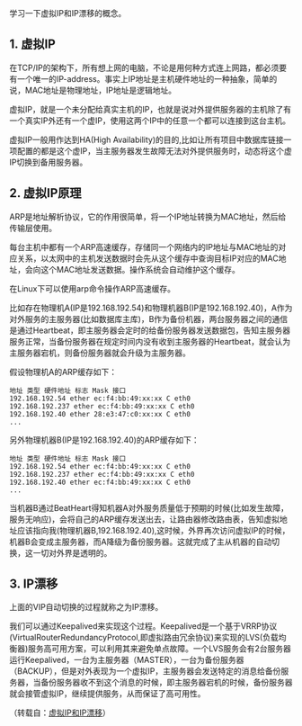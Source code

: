 
学习一下虚拟IP和IP漂移的概念。

## 1. 虚拟IP

在TCP/IP的架构下，所有想上网的电脑，不论是用何种方式连上网路，都必须要有一个唯一的IP-address。事实上IP地址是主机硬件地址的一种抽象，简单的说，MAC地址是物理地址，IP地址是逻辑地址。

虚拟IP，就是一个未分配给真实主机的IP，也就是说对外提供服务器的主机除了有一个真实IP外还有一个虚IP，使用这两个IP中的任意一个都可以连接到这台主机。

虚拟IP一般用作达到HA(High Availability)的目的,比如让所有项目中数据库链接一项配置的都是这个虚IP，当主服务器发生故障无法对外提供服务时，动态将这个虚IP切换到备用服务器。

## 2. 虚拟IP原理

ARP是地址解析协议，它的作用很简单，将一个IP地址转换为MAC地址，然后给传输层使用。

每台主机中都有一个ARP高速缓存，存储同一个网络内的IP地址与MAC地址的对应关系，以太网中的主机发送数据时会先从这个缓存中查询目标IP对应的MAC地址，会向这个MAC地址发送数据。操作系统会自动维护这个缓存。

在Linux下可以使用arp命令操作ARP高速缓存。

比如存在物理机A(IP是192.168.192.54)和物理机器B(IP是192.168.192.40)，A作为对外服务的主服务器(比如数据库主库)，B作为备份机器，两台服务器之间的通信是通过Heartbeat，即主服务器会定时的给备份服务器发送数据包，告知主服务器服务正常，当备份服务器在规定时间内没有收到主服务器的Heartbeat，就会认为主服务器宕机，则备份服务器就会升级为主服务器。

假设物理机A的ARP缓存如下：

```
地址 类型 硬件地址 标志 Mask 接口
192.168.192.54 ether ec:f4:bb:49:xx:xx C eth0
192.168.192.237 ether ec:f4:bb:49:xx:xx C eth0
192.168.192.40 ether 28:e3:47:c0:xx:xx C eth0
...
```

另外物理机器B(IP是192.168.192.40)的ARP缓存如下：

```
地址 类型 硬件地址 标志 Mask 接口
192.168.192.54 ether ec:f4:bb:49:xx:xx C eth0
192.168.192.237 ether ec:f4:bb:49:xx:xx C eth0
192.168.192.40 ether ec:f4:bb:49:xx:xx C eth0
...
```

当机器B通过BeatHeart得知机器A对外服务质量低于预期的时候(比如发生故障，服务无响应)，会将自己的ARP缓存发送出去，让路由器修改路由表，告知虚拟地址应该指向我(物理机器B,192.168.192.40),这时候，外界再次访问虚拟IP的时候，机器B会变成主服务器，而A降级为备份服务器。这就完成了主从机器的自动切换，这一切对外界是透明的。

## 3. IP漂移

上面的VIP自动切换的过程就称之为IP漂移。

我们可以通过Keepalived来实现这个过程。Keepalived是一个基于VRRP协议(VirtualRouterRedundancyProtocol,即虚拟路由冗余协议)来实现的LVS(负载均衡器)服务高可用方案，可以利用其来避免单点故障。一个LVS服务会有2台服务器运行Keepalived，一台为主服务器（MASTER），一台为备份服务器（BACKUP），但是对外表现为一个虚拟IP，主服务器会发送特定的消息给备份服务器，当备份服务器收不到这个消息的时候，即主服务器宕机的时候，备份服务器就会接管虚拟IP，继续提供服务，从而保证了高可用性。

（转载自：[虚拟IP和IP漂移](https://developer.aliyun.com/article/441760)）
